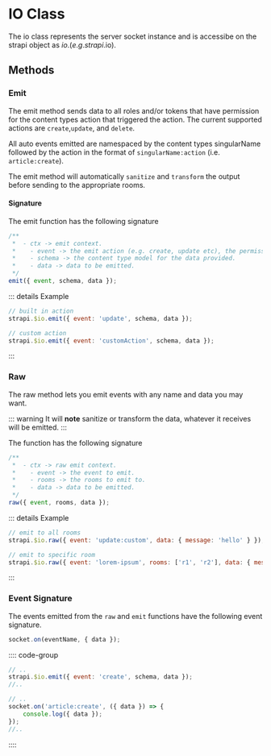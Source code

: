 # IO Class

The io class represents the server socket instance and is accessibe on the strapi object as $io. (e.g. strapi.$io).

## Methods

### Emit

The emit method sends data to all roles and/or tokens that have permission for the content types action that triggered the action. The current supported actions are `create`,`update`, and `delete`.

All auto events emitted are namespaced by the content types singularName followed by the action in the format of `singularName:action` (i.e. `article:create`).

The emit method will automatically `sanitize` and `transform` the output before sending to the appropriate rooms.

#### Signature

The emit function has the following signature

```js
/**
 *  - ctx -> emit context.
 *    - event -> the emit action (e.g. create, update etc), the permission for the role is based on this value.
 *    - schema -> the content type model for the data provided.
 *    - data -> data to be emitted.
 */
emit({ event, schema, data });
```

::: details Example

```js
// built in action
strapi.$io.emit({ event: 'update', schema, data });

// custom action
strapi.$io.emit({ event: 'customAction', schema, data });
```

:::

### Raw

The raw method lets you emit events with any name and data you may want.

::: warning
It will **note** sanitize or transform the data, whatever it receives will be emitted.
:::

The function has the following signature

```js
/**
 *  - ctx -> raw emit context.
 *    - event -> the event to emit.
 *    - rooms -> the rooms to emit to.
 *    - data -> data to be emitted.
 */
raw({ event, rooms, data });
```

::: details Example

```js
// emit to all rooms
strapi.$io.raw({ event: 'update:custom', data: { message: 'hello' } });

// emit to specific room
strapi.$io.raw({ event: 'lorem-ipsum', rooms: ['r1', 'r2'], data: { message: 'hello' } });
```

:::

### Event Signature

The events emitted from the `raw` and `emit` functions have the following event signature.

```js
socket.on(eventName, { data });
```

:::: code-group

```js [Server]
// ..
strapi.$io.emit({ event: 'create', schema, data });
//..
```

```js [Client]
// ..
socket.on('article:create', ({ data }) => {
	console.log({ data });
});
//..
```

::::
